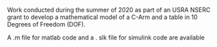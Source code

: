 Work conducted  during the summer of 2020 as part of an USRA NSERC grant to develop a mathematical model of a C-Arm and a table in 10 Degrees of Freedom (DOF).

A .m file for matlab code
and
a . slk file for simulink code are available
